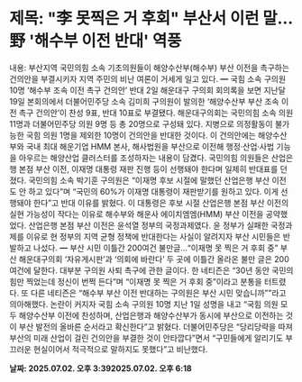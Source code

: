 # **제목: "李 못찍은 거 후회" 부산서 이런 말…野 '해수부 이전 반대' 역풍**

  내용: 부산지역 국민의힘 소속 기초의원들이 해양수산부(해수부) 부산 이전을 촉구하는 건의안을 부결시키자 지역 주민의 비난 여론이 거세게 일고 있다.            ━   국힘 소속 구의원 10명 ‘해수부 조속 이전 촉구 건의안’ 반대       2일 해운대구 구의회 회의록을 보면 지난달 19일 본회의에서 더불어민주당 소속 김미희 구의원이 발의한 ‘해양수산부 부산 조속 이전 촉구 건의안’이 찬성 9표, 반대 10표로 부결됐다.             해운대구의회는 국민의힘 소속 의원 11명과 더불어민주당 의원 9명 등 총 20명으로 구성돼 있다. 지병으로 의정활동이 불가능한 국힘 의원 1명을 제외한 10명이 건의안을 반대한 것이다.             이 건의안에는 해양수산부와 국내 최대 해운기업 HMM 본사, 해사법원을 부산으로 이전해 행정·산업·사법 기능을 아우르는 해양산업 클러스터를 조성하자는 내용이 담겼다.             국민의힘 의원들은 산업은행 본점 부산 이전, 이재명 대통령 재판 진행 등이 선행돼야 한다며 일제히 반대표를 던졌다. 국민의힘 소속 박기훈 구의원은 “이재명 후보 시절에 말했던 산업은행 부산 이전도 안 하고 있다”며 “국민의 60%가 이재명 대통령이 재판받기를 원하고 있다. 이게 선행돼야 한다”고 반대 이유를 밝혔다.             이 대통령은 후보 시절 산업은행 본점 부산 이전의 실현 가능성이 작다는 이유로 해수부와 해운사 에이치엠엠(HMM) 부산 이전을 공약했었다. 산업은행 본점 부산 이전은 윤석열 정부의 국정과제였다. 윤 정부가 실패한 국정과제를 이유로 현 정부의 지역 균형 정책에 반대한다는 사실이 알려지자 부산 시민들은 반발하고 나섰다.                                                                                                                          ━   부산 시민 이틀간 200여건 불만글…“이재명 못 찍은 거 후회 중”      부산 해운대구의회 ‘자유게시판’과 ‘의회에 바란다’ 두 곳에 이틀간 올라온 불만 글은 200여건에 달한다. 대부분 구의원 사퇴 촉구에 관한 글이다. 한 네티즌은 “30년 동안 국민의힘만 찍었는데 정신이 번쩍 든다”며 “이재명 못 찍은 거 후회 중”이라고 분통을 터트렸다. 또 다른 네티즌은 “해수부 부산 이전 반대하는 구의원은 부산 시민 맞습니까”"라고 의아해했다.             논란이 커지자 국힘 소속 구의원 10명 지난 1일 성명을 내고 “국힘 의원 모두 해양수산부 이전에 찬성하며, 산업은행과 해양수산부가 동시에 부산으로 이전하는 것이 부산 발전의 올바른 순서라고 확신한다”고 밝혔다.           더불어민주당은 “당리당략을 따져 부산의 미래 산업이 걸린 건의안을 부결한 것이 안타깝다”면서 “구민들에게 알리기도 부끄러운 현실이어서 적극적으로 말하지도 못했다”고 비난했다.

  **날짜: 2025.07.02. 오후 3:392025.07.02. 오후 6:18**